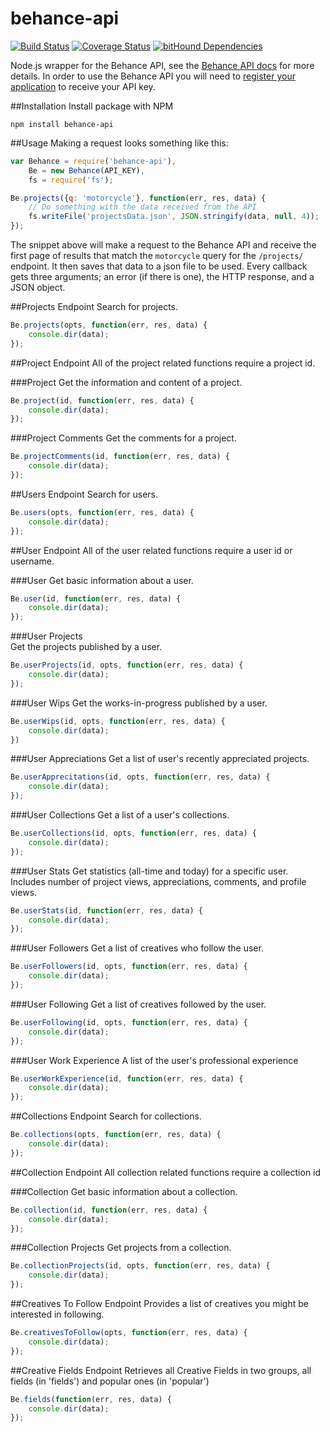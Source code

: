 # behance-api
[![Build Status](https://travis-ci.org/Polyneue/behance-api.svg?branch=master)](https://travis-ci.org/Polyneue/behance-api)
[![Coverage Status](https://coveralls.io/repos/github/Polyneue/behance-api/badge.svg?branch=master)](https://coveralls.io/github/Polyneue/behance-api?branch=master)
[![bitHound Dependencies](https://www.bithound.io/github/Polyneue/behance-api/badges/dependencies.svg)](https://www.bithound.io/github/Polyneue/behance-api/master/dependencies/npm)  

Node.js wrapper for the Behance API, see the [Behance API docs](https://www.behance.net/dev/api/endpoints/) for more details. In order to use the Behance API you will need to [register your application](https://www.behance.net/dev/register) to receive your API key. 

##Installation
Install package with NPM

```
npm install behance-api
```

##Usage
Making a request looks something like this:

```javascript
var Behance = require('behance-api'),
	Be = new Behance(API_KEY),
	fs = require('fs');

Be.projects({q: 'motorcycle'}, function(err, res, data) {
	// Do something with the data received from the API
	fs.writeFile('projectsData.json', JSON.stringify(data, null, 4));
});
```

The snippet above will make a request to the Behance API and receive the first page of results that match the `motorcycle` query for the `/projects/` endpoint. It then saves that data to a json file to be used. Every callback gets three arguments; an error (if there is one), the HTTP response, and a JSON object.


##Projects Endpoint
Search for projects.  

```javascript
Be.projects(opts, function(err, res, data) {
	console.dir(data);
});
```

##Project Endpoint
All of the project related functions require a project id.

###Project
Get the information and content of a project.  

```javascript
Be.project(id, function(err, res, data) {
	console.dir(data);
});
```

###Project Comments
Get the comments for a project.   

```javascript
Be.projectComments(id, function(err, res, data) {
	console.dir(data);
});
```

##Users Endpoint
Search for users.  

```javascript
Be.users(opts, function(err, res, data) {
	console.dir(data);
});
```

##User Endpoint
All of the user related functions require a user id or username.

###User
Get basic information about a user.

```javascript
Be.user(id, function(err, res, data) {
	console.dir(data);
});
```

###User Projects	
Get the projects published by a user.  

```javascript
Be.userProjects(id, opts, function(err, res, data) {
	console.dir(data);
});
```

###User Wips
Get the works-in-progress published by a user.  

```javascript
Be.userWips(id, opts, function(err, res, data) {
	console.dir(data);
})
```

###User Appreciations
Get a list of user's recently appreciated projects.  

```javascript
Be.userApprecitations(id, opts, function(err, res, data) {
	console.dir(data);
});
```

###User Collections
Get a list of a user's collections.  

```javascript
Be.userCollections(id, opts, function(err, res, data) {
	console.dir(data);
});
```

###User Stats
Get statistics (all-time and today) for a specific user. Includes number of project views, appreciations, comments, and profile views.

```javascript
Be.userStats(id, function(err, res, data) {
	console.dir(data);
});
```

###User Followers
Get a list of creatives who follow the user.  

```javascript
Be.userFollowers(id, opts, function(err, res, data) {
	console.dir(data);
});
```

###User Following
Get a list of creatives followed by the user.  

```javascript
Be.userFollowing(id, opts, function(err, res, data) {
	console.dir(data);
});
```

###User Work Experience
A list of the user's professional experience

```javascript
Be.userWorkExperience(id, function(err, res, data) {
	console.dir(data);
});
```

##Collections Endpoint
Search for collections.  

```javascript
Be.collections(opts, function(err, res, data) {
	console.dir(data);
});
```

##Collection Endpoint
All collection related functions require a collection id

###Collection
Get basic information about a collection.

```javascript
Be.collection(id, function(err, res, data) {
	console.dir(data);
});
```

###Collection Projects
Get projects from a collection.  

```javascript
Be.collectionProjects(id, opts, function(err, res, data) {
	console.dir(data);
});
```

##Creatives To Follow Endpoint
Provides a list of creatives you might be interested in following.  

```javascript
Be.creativesToFollow(opts, function(err, res, data) {
	console.dir(data);
});
```

##Creative Fields Endpoint
Retrieves all Creative Fields in two groups, all fields (in 'fields') and popular ones (in 'popular')

```javascript
Be.fields(function(err, res, data) {
	console.dir(data);
});
```
